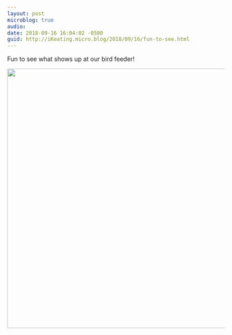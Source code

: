 ```yaml
---
layout: post
microblog: true
audio: 
date: 2018-09-16 16:04:02 -0500
guid: http://iKeating.micro.blog/2018/09/16/fun-to-see.html
---
```

Fun to see what shows up at our bird feeder!

<img src="http://iKeating.micro.blog/uploads/2018/7f595fc76a.jpg" width="599" height="600" />
